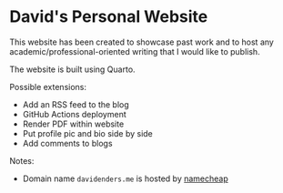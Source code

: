# David's Personal Website

This website has been created to showcase past work and to host any academic/professional-oriented writing that I would like to publish.

The website is built using Quarto.

Possible extensions:

- Add an RSS feed to the blog
- GitHub Actions deployment
- Render PDF within website
- Put profile pic and bio side by side
- Add comments to blogs

Notes:

- Domain name `davidenders.me` is hosted by [namecheap](https://www.namecheap.com/)
